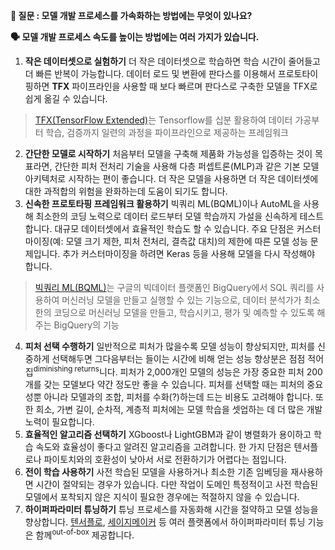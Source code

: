 **🙋 질문 : 모델 개발 프로세스를 가속화하는 방법에는 무엇이 있나요?**

**🗣️ 모델 개발 프로세스 속도를 높이는 방법에는 여러 가지가 있습니다.**

1. **작은 데이터셋으로 실험하기**
   더 작은 데이터셋으로 학습하면 학습 시간이 줄어들고 더 빠른 반복이 가능합니다. 데이터 로드 및 변환에 판다스를 이용해서 프로토타이핑하면 **TFX** 파이프라인을 사용할 때 보다 빠르며 판다스로 구축한 모델을 TFX로 쉽게 옮길 수 있습니다.

> [TFX(TensorFlow Extended)](https://www.tensorflow.org/tfx)는 Tensorflow를 십분 활용하여 데이터 가공부터 학습, 검증까지 일련의 과정을 파이프라인으로 제공하는 프레임워크

2. **간단한 모델로 시작하기**
   처음부터 모델을 구축해 제품화 가능성을 입증하는 것이 목표라면, 간단한 피처 전처리 기술을 사용해 다층 퍼셉트론(MLP)과 같은 기본 모델 아키텍처로 시작하는 편이 좋습니다. 더 작은 모델을 사용하면 더 작은 데이터셋에 대한 과적합의 위험을 완화하는데 도움이 되기도 합니다.
   <br>
3. **신속한 프로토타핑 프레임워크 활용하기**
   빅쿼리 ML(BQML)이나 AutoML을 사용해 최소한의 코딩 노력으로 데이터 로드부터 모델 학습까지 가설을 신속하게 테스트합니다. 대규모 데이터셋에서 효율적인 학습도 할 수 있습니다. 주요 단점은 커스터마이징(예: 모델 크기 제한, 피처 전처리, 결측값 대치)의 제한에 따른 모델 성능 문제입니다. 추가 커스터마이징을 하려면 Keras 등을 사용해 모델을 다시 작성해야 합니다.

> [빅쿼리 ML(BQML)](https://cloud.google.com/bigquery/docs/bqml-introduction?hl=ko)는 구글의 빅데이터 플랫폼인 BigQuery에서 SQL 쿼리를 사용하여 머신러닝 모델을 만들고 실행할 수 있는 기능으로, 데이터 분석가가 최소한의 코딩으로 머신러닝 모델을 만들고, 학습시키고, 평가 및 예측할 수 있도록 해주는 BigQuery의 기능

4. **피처 선택 수행하기**
   일반적으로 피처가 많을수록 모델 성능이 향상되지만, 피처를 신중하게 선택해두면 그다음부터는 들이는 시간에 비해 얻는 성능 향상분은 점점 적어집<sup>diminishing returns</sup>니다. 피처가 2,000개인 모델의 성능은 가장 중요한 피처 200개를 갖는 모델보다 약간 정도만 좋을 수 있습니다. 피처를 선택할 때는 피처의 중요성뿐 아니라 모델과의 조합, 피처를 수화(?)하는데 드는 비용도 고려해야 합니다. 또한 희소, 가변 길이, 순차적, 계층적 피처에는 모델 학습을 셋업하는 데 더 많은 개발 노력이 필요합니다.
   <br>
5. **효율적인 알고리즘 선택하기**
   XGboost나 LightGBM과 같이 병렬화가 용이하고 학습 속도와 효율성이 좋다고 알려진 알고리즘을 고려합니다. 한 가지 단점은 텐서플로나 파이토치와의 호환성이 낮아서 서로 전환하기가 어렵다는 점입니다.
   <br>
6. **전이 학습 사용하기**
   사전 학습된 모델을 사용하거나 최소한 기존 임베딩을 재사용하면 시간이 절약되는 경우가 있습니다. 다만 작업이 도메인 특정적이고 사전 학습된 모델에서 포착되지 않은 지식이 필요한 경우에는 적절하지 않을 수 있습니다.
   <br>
7. **하이퍼파라미터 튜닝하기**
   튜닝 프로세스를 자동화해 시간을 절약하고 모델 성능을 향상합니다. [텐서플로](https://www.tensorflow.org/tutorials/keras/keras_tuner), [세이지메이커](https://docs.aws.amazon.com/sagemaker/latest/dg/automatic-model-tuning.html) 등 여러 플랫폼에서 하이퍼파라미터 튜닝 기능은 함께<sup>out-of-box</sup> 제공합니다.
